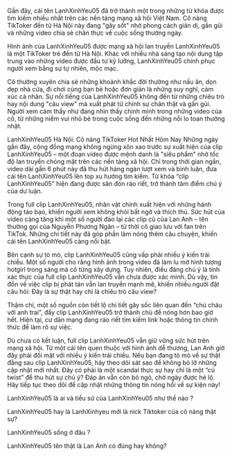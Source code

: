 Gần đây, cái tên LanhXinhYeu05 đã trở thành một trong những từ khóa được tìm kiếm nhiều nhất trên các nền tảng mạng xã hội Việt Nam. Cô nàng TikToker đến từ Hà Nội này đang "gây sốt" nhờ phong cách giản dị, gần gũi và những video chia sẻ chân thực về cuộc sống thường ngày.

Hình ảnh của LanhXinhYeu05 được mạng xã hội lan truyền
LanhXinhYeu05 là một TikToker trẻ đến từ Hà Nội. Khác với nhiều nhà sáng tạo nội dung tập trung vào những video được đầu tư kỹ lưỡng, LanhXinhYeu05 chinh phục người xem bằng sự tự nhiên, mộc mạc.


Cô thường xuyên chia sẻ những khoảnh khắc đời thường như nấu ăn, dọn dẹp nhà cửa, đi chơi cùng bạn bè hoặc đơn giản là những suy nghĩ, cảm xúc cá nhân. Sự nổi tiếng của LanhXinhYeu05 không đến từ những chiêu trò hay nội dung "câu view" mà xuất phát từ chính sự chân thật và gần gũi. Người xem cảm thấy như đang nhìn thấy chính mình trong những video của cô, từ những niềm vui nhỏ bé trong cuộc sống đến những nỗi lo toan thường nhật.


LanhXinhYeu05 Hà Nội: Cô nàng TikToker Hot Nhất Hôm Nay
Những ngày gần đây, cộng đồng mạng không ngừng xôn xao trước sự xuất hiện của clip LanhXinhYeu05 – một đoạn video được mệnh danh là "siêu phẩm" nhờ tốc độ lan truyền chóng mặt trên các nền tảng xã hội. Chỉ trong thời gian ngắn, video dài gần 6 phút này đã thu hút hàng ngàn lượt xem và bình luận, đưa cái tên LanhXinhYeu05 lên top xu hướng tìm kiếm. Từ khóa “clip LanhXinhYeu05” hiện đang được săn đón ráo riết, trở thành tâm điểm chú ý của dư luận.

Trong full clip LanhXinhYeu05, nhân vật chính xuất hiện với những hành động táo bạo, khiến người xem không khỏi bất ngờ và thích thú. Sức hút của video càng tăng khi một số người đào lại các clip cũ của Lan Anh – tên thường gọi của Nguyễn Phương Ngân – từ thời cô giao lưu với fan trên TikTok. Những chi tiết này đã góp phần làm nóng thêm câu chuyện, khiến cái tên LanhXinhYeu05 càng nổi bật.


Bên cạnh sự tò mò, clip LanhXinhYeu05 cũng vấp phải nhiều ý kiến trái chiều. Một số người cho rằng hình ảnh trong video đã làm lu mờ hình tượng hotgirl trong sáng mà cô từng xây dựng. Tuy nhiên, điều đáng chú ý là tính xác thực của full clip LanhXinhYeu05 vẫn chưa được xác minh. Dù vậy, tin đồn về việc clip bị phát tán vẫn lan truyền mạnh mẽ, khiến nhiều người đặt câu hỏi: Đây là sự thật hay chỉ là chiêu trò câu view?

Thậm chí, một số nguồn còn tiết lộ chi tiết gây sốc liên quan đến “chú cháu với anh trai”, đẩy clip LanhXinhYeu05 trở thành chủ đề nóng hơn bao giờ hết. Hiện tại, cư dân mạng đang ráo riết tìm kiếm link hoặc thông tin chính thức để làm rõ sự việc.

Dù chưa có kết luận, full clip LanhXinhYeu05 vẫn giữ vững sức hút trên mạng xã hội. Từ một cái tên quen thuộc với hình ảnh dễ thương, Lan Anh giờ đây phải đối mặt với nhiều ý kiến trái chiều. Nếu bạn đang tò mò về sự thật đằng sau clip LanhXinhYeu05, hãy theo dõi sát sao để không bỏ lỡ những cập nhật mới nhất. Đây có phải là một scandal thực sự hay chỉ là một “cú twist” để thu hút sự chú ý? Đáp án vẫn còn bỏ ngỏ, chờ ngày được hé lộ. Hãy tiếp tục theo dõi để cập nhật những thông tin nóng hổi về sự kiện này!

LanhXinhYeu05 là ai và tiểu sử của LanhXinhYeu05 như thế nào ? 

LanhXinhYeu05 hay là LanhXinhyeu mới là nick Tiktoker của cô nàng thật sự?

LanhXinhYeu05 sống ở đâu ?

LanhXinhYeu05 tên thật là Lan Anh có đúng hay không?
